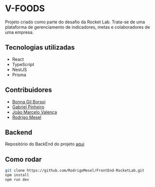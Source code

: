 # V-FOODS
Projeto criado como parte do desafio da Rocket Lab. Trata-se de uma plataforma de gerenciamento de indicadores, metas e colaboradores de uma empresa.
## Tecnologias utilizadas
- React
- TypeScript
- NestJS
- Prisma
## Contribuidores
- <a href="https://github.com/bonnaborsoi" target="_blank">Bonna Gil Borsoi</a>
- <a href="https://github.com/gabrielmpinha" target="_blank">Gabriel Pinheiro</a>
- <a href="https://github.com/joaomarcelovalencachacon" target="_blank">João Marcelo Valença</a>
- <a href="https://github.com/RodrigoMesel" target="_blank">Rodrigo Mesel</a>
## Backend
Repositório do BackEnd do projeto <a href="https://github.com/RodrigoMesel/BackEnd-RocketLab" target="_blank">aqui</a>
## Como rodar
```bash
git clone https://github.com/RodrigoMesel/FrontEnd-RocketLab.git
npm install
npm run dev
```
